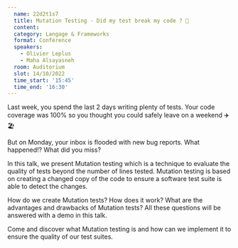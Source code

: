 ```yaml
---
  name: 22d2t1s7
  title: Mutation Testing - Did my test break my code ? 🤔
  content:
  category: Langage & Frameworks
  format: Conférence 
  speakers: 
    - Olivier Leplus
    - Maha Alsayasneh
  room: Auditorium
  slot: 14/10/2022
  time_start: '15:45'
  time_end: '16:30'
---
```

Last week, you spend the last 2 days writing plenty of tests. Your code coverage was 100% so you thought you could safely leave on a weekend ✈️🏖️

But on Monday, your inbox is flooded with new bug reports. What happened!? What did you miss?

In this talk, we present Mutation testing which is a technique to evaluate the quality of tests beyond the number of lines tested. Mutation testing is based on creating a changed copy of the code to ensure a software test suite is able to detect the changes.

How do we create Mutation tests? How does it work? What are the advantages and drawbacks of Mutation tests? All these questions will be answered with a demo in this talk.

Come and discover what Mutation testing is and how can we implement it to ensure the quality of our test suites.
